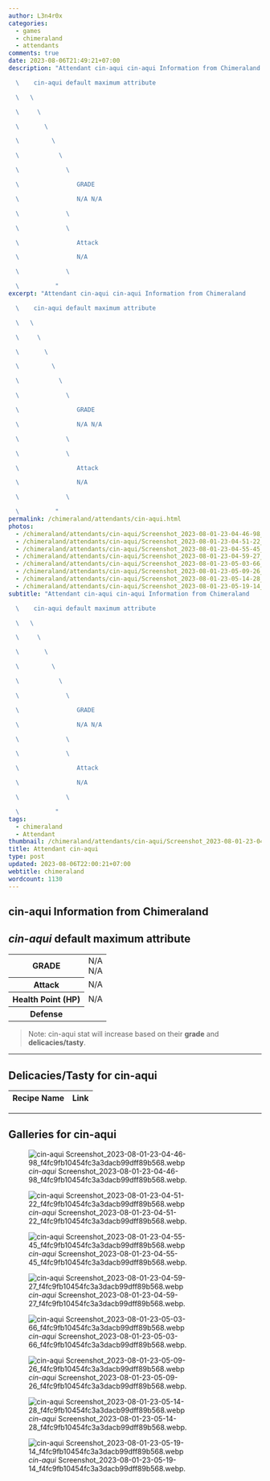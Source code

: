 ```yaml
---
author: L3n4r0x
categories:
  - games
  - chimeraland
  - attendants
comments: true
date: 2023-08-06T21:49:21+07:00
description: "Attendant cin-aqui cin-aqui Information from Chimeraland

  \    cin-aqui default maximum attribute

  \   \ 

  \     \ 

  \       \ 

  \         \ 

  \           \ 

  \             \ 

  \                GRADE

  \                N/A N/A

  \             \ 

  \             \ 

  \                Attack

  \                N/A

  \             \ 

  \          "
excerpt: "Attendant cin-aqui cin-aqui Information from Chimeraland

  \    cin-aqui default maximum attribute

  \   \ 

  \     \ 

  \       \ 

  \         \ 

  \           \ 

  \             \ 

  \                GRADE

  \                N/A N/A

  \             \ 

  \             \ 

  \                Attack

  \                N/A

  \             \ 

  \          "
permalink: /chimeraland/attendants/cin-aqui.html
photos:
  - /chimeraland/attendants/cin-aqui/Screenshot_2023-08-01-23-04-46-98_f4fc9fb10454fc3a3dacb99dff89b568.webp
  - /chimeraland/attendants/cin-aqui/Screenshot_2023-08-01-23-04-51-22_f4fc9fb10454fc3a3dacb99dff89b568.webp
  - /chimeraland/attendants/cin-aqui/Screenshot_2023-08-01-23-04-55-45_f4fc9fb10454fc3a3dacb99dff89b568.webp
  - /chimeraland/attendants/cin-aqui/Screenshot_2023-08-01-23-04-59-27_f4fc9fb10454fc3a3dacb99dff89b568.webp
  - /chimeraland/attendants/cin-aqui/Screenshot_2023-08-01-23-05-03-66_f4fc9fb10454fc3a3dacb99dff89b568.webp
  - /chimeraland/attendants/cin-aqui/Screenshot_2023-08-01-23-05-09-26_f4fc9fb10454fc3a3dacb99dff89b568.webp
  - /chimeraland/attendants/cin-aqui/Screenshot_2023-08-01-23-05-14-28_f4fc9fb10454fc3a3dacb99dff89b568.webp
  - /chimeraland/attendants/cin-aqui/Screenshot_2023-08-01-23-05-19-14_f4fc9fb10454fc3a3dacb99dff89b568.webp
subtitle: "Attendant cin-aqui cin-aqui Information from Chimeraland

  \    cin-aqui default maximum attribute

  \   \ 

  \     \ 

  \       \ 

  \         \ 

  \           \ 

  \             \ 

  \                GRADE

  \                N/A N/A

  \             \ 

  \             \ 

  \                Attack

  \                N/A

  \             \ 

  \          "
tags:
  - chimeraland
  - Attendant
thumbnail: /chimeraland/attendants/cin-aqui/Screenshot_2023-08-01-23-04-46-98_f4fc9fb10454fc3a3dacb99dff89b568.webp
title: Attendant cin-aqui
type: post
updated: 2023-08-06T22:00:21+07:00
webtitle: chimeraland
wordcount: 1130
---
```


<link
  rel="stylesheet"
  href="https://rawcdn.githack.com/dimaslanjaka/Web-Manajemen/870a349/css/bootstrap-5-3-0-alpha3-wrapper.css"
/>
<section id="bootstrap-wrapper">
  <div data-bs-theme="dark">
    <h2>cin-aqui Information from Chimeraland</h2>
    <h2 id="attribute"><i>cin-aqui</i> default maximum attribute</h2>
    <div class="row">
      <div class="col mb-2">
        <div class="card">
          <div class="card-body">
            <table>
              <tr>
                <th>GRADE</th>
                <td>N/A <br />N/A</td>
              </tr>
              <tr>
                <th>Attack</th>
                <td>N/A</td>
              </tr>
              <tr>
                <th>Health Point (HP)</th>
                <td>N/A</td>
              </tr>
              <tr>
                <th>Defense</th>
                <td></td>
              </tr>
            </table>
          </div>
        </div>
      </div>
    </div>
    <blockquote class="bd-callout bd-callout-warning">
      Note: cin-aqui stat will increase based on their <b>grade</b> and
      <b>delicacies/tasty</b>.
    </blockquote>
    <hr />
    <h2 id="delicacies">Delicacies/Tasty for cin-aqui</h2>
    <div class="card">
      <div class="card-body">
        <div class="table-responsive">
          <table class="table table-striped">
            <thead>
              <tr>
                <th>Recipe Name</th>
                <th>Link</th>
              </tr>
            </thead>
            <tbody></tbody>
          </table>
        </div>
      </div>
    </div>
    <hr />
    <div id="gallery">
      <h2>Galleries for cin-aqui</h2>
      <div class="row">
        <div class="col-lg-6 col-12">
          <figure>
            <img
              src="https://www.webmanajemen.com/chimeraland/attendants/cin-aqui/Screenshot_2023-08-01-23-04-46-98_f4fc9fb10454fc3a3dacb99dff89b568.webp"
              alt="cin-aqui Screenshot_2023-08-01-23-04-46-98_f4fc9fb10454fc3a3dacb99dff89b568.webp"
            />
            <figcaption style="word-wrap: break-word">
              <i>cin-aqui</i>
              Screenshot_2023-08-01-23-04-46-98_f4fc9fb10454fc3a3dacb99dff89b568.webp.
            </figcaption>
          </figure>
        </div>
        <div class="col-lg-6 col-12">
          <figure>
            <img
              src="https://www.webmanajemen.com/chimeraland/attendants/cin-aqui/Screenshot_2023-08-01-23-04-51-22_f4fc9fb10454fc3a3dacb99dff89b568.webp"
              alt="cin-aqui Screenshot_2023-08-01-23-04-51-22_f4fc9fb10454fc3a3dacb99dff89b568.webp"
            />
            <figcaption style="word-wrap: break-word">
              <i>cin-aqui</i>
              Screenshot_2023-08-01-23-04-51-22_f4fc9fb10454fc3a3dacb99dff89b568.webp.
            </figcaption>
          </figure>
        </div>
        <div class="col-lg-6 col-12">
          <figure>
            <img
              src="https://www.webmanajemen.com/chimeraland/attendants/cin-aqui/Screenshot_2023-08-01-23-04-55-45_f4fc9fb10454fc3a3dacb99dff89b568.webp"
              alt="cin-aqui Screenshot_2023-08-01-23-04-55-45_f4fc9fb10454fc3a3dacb99dff89b568.webp"
            />
            <figcaption style="word-wrap: break-word">
              <i>cin-aqui</i>
              Screenshot_2023-08-01-23-04-55-45_f4fc9fb10454fc3a3dacb99dff89b568.webp.
            </figcaption>
          </figure>
        </div>
        <div class="col-lg-6 col-12">
          <figure>
            <img
              src="https://www.webmanajemen.com/chimeraland/attendants/cin-aqui/Screenshot_2023-08-01-23-04-59-27_f4fc9fb10454fc3a3dacb99dff89b568.webp"
              alt="cin-aqui Screenshot_2023-08-01-23-04-59-27_f4fc9fb10454fc3a3dacb99dff89b568.webp"
            />
            <figcaption style="word-wrap: break-word">
              <i>cin-aqui</i>
              Screenshot_2023-08-01-23-04-59-27_f4fc9fb10454fc3a3dacb99dff89b568.webp.
            </figcaption>
          </figure>
        </div>
        <div class="col-lg-6 col-12">
          <figure>
            <img
              src="https://www.webmanajemen.com/chimeraland/attendants/cin-aqui/Screenshot_2023-08-01-23-05-03-66_f4fc9fb10454fc3a3dacb99dff89b568.webp"
              alt="cin-aqui Screenshot_2023-08-01-23-05-03-66_f4fc9fb10454fc3a3dacb99dff89b568.webp"
            />
            <figcaption style="word-wrap: break-word">
              <i>cin-aqui</i>
              Screenshot_2023-08-01-23-05-03-66_f4fc9fb10454fc3a3dacb99dff89b568.webp.
            </figcaption>
          </figure>
        </div>
        <div class="col-lg-6 col-12">
          <figure>
            <img
              src="https://www.webmanajemen.com/chimeraland/attendants/cin-aqui/Screenshot_2023-08-01-23-05-09-26_f4fc9fb10454fc3a3dacb99dff89b568.webp"
              alt="cin-aqui Screenshot_2023-08-01-23-05-09-26_f4fc9fb10454fc3a3dacb99dff89b568.webp"
            />
            <figcaption style="word-wrap: break-word">
              <i>cin-aqui</i>
              Screenshot_2023-08-01-23-05-09-26_f4fc9fb10454fc3a3dacb99dff89b568.webp.
            </figcaption>
          </figure>
        </div>
        <div class="col-lg-6 col-12">
          <figure>
            <img
              src="https://www.webmanajemen.com/chimeraland/attendants/cin-aqui/Screenshot_2023-08-01-23-05-14-28_f4fc9fb10454fc3a3dacb99dff89b568.webp"
              alt="cin-aqui Screenshot_2023-08-01-23-05-14-28_f4fc9fb10454fc3a3dacb99dff89b568.webp"
            />
            <figcaption style="word-wrap: break-word">
              <i>cin-aqui</i>
              Screenshot_2023-08-01-23-05-14-28_f4fc9fb10454fc3a3dacb99dff89b568.webp.
            </figcaption>
          </figure>
        </div>
        <div class="col-lg-6 col-12">
          <figure>
            <img
              src="https://www.webmanajemen.com/chimeraland/attendants/cin-aqui/Screenshot_2023-08-01-23-05-19-14_f4fc9fb10454fc3a3dacb99dff89b568.webp"
              alt="cin-aqui Screenshot_2023-08-01-23-05-19-14_f4fc9fb10454fc3a3dacb99dff89b568.webp"
            />
            <figcaption style="word-wrap: break-word">
              <i>cin-aqui</i>
              Screenshot_2023-08-01-23-05-19-14_f4fc9fb10454fc3a3dacb99dff89b568.webp.
            </figcaption>
          </figure>
        </div>
      </div>
    </div>
  </div>
</section>